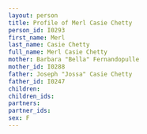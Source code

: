 ```yaml
---
layout: person
title: Profile of Merl Casie Chetty
person_id: I0293
first_name: Merl
last_name: Casie Chetty
full_name: Merl Casie Chetty
mother: Barbara "Bella" Fernandopulle
mother_id: I0288
father: Joseph "Jossa" Casie Chetty
father_id: I0247
children:
children_ids:
partners:
partner_ids:
sex: F
---
```


